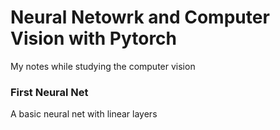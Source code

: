 # Neural Netowrk and Computer Vision with Pytorch
My notes while studying the computer vision

### First Neural Net
A basic neural net with linear layers